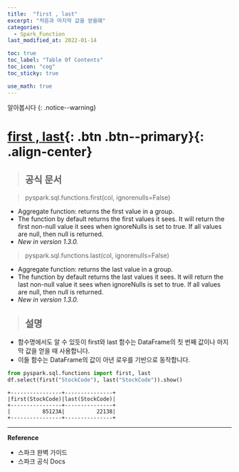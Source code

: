 ```yaml
---
title:  "first , last"
excerpt: "처음과 마지막 값을 얻을떄"
categories:
  - Spark_Function
last_modified_at: 2022-01-14

toc: true
toc_label: "Table Of Contents"
toc_icon: "cog"
toc_sticky: true

use_math: true
---
```


알아봅시다
{: .notice--warning}

# [first , last](#link){: .btn .btn--primary}{: .align-center}

> ## 공식 문서

> pyspark.sql.functions.first(col, ignorenulls=False)

- Aggregate function: returns the first value in a group.
- The function by default returns the first values it sees. It will return the first non-null value it sees when ignoreNulls is set to true. If all values are null, then null is returned.
- *New in version 1.3.0.*

> pyspark.sql.functions.last(col, ignorenulls=False)

- Aggregate function: returns the last value in a group.
- The function by default returns the last values it sees. It will return the last non-null value it sees when ignoreNulls is set to true. If all values are null, then null is returned.
- *New in version 1.3.0.*

> ## 설명

- 함수명에서도 알 수 있듯이 first와 last 함수는 DataFrame의 칫 번째 값이나 마지막 값을 얻을 때 사용합니다. 
- 이들 함수는 DataFrame의 값이 아년 로우를 기반으로 동작합니다.

```python
from pyspark.sql.functions import first, last
df.select(first("StockCode"), last("StockCode")).show()
```

```
+----------------+---------------+
|first(StockCode)|last(StockCode)|
+----------------+---------------+
|          85123A|          22138|
+----------------+---------------+
```


---

**Reference**

- 스파크 완벽 가이드
- 스파크 공식 Docs

